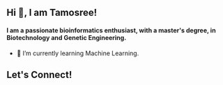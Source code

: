 ## Hi 👋, I am Tamosree!
#### I am a passionate bioinformatics enthusiast, with a master's degree, in Biotechnology and Genetic Engineering.
- 🌱 I’m currently learning Machine Learning.
## Let's Connect!


<!--
**tamosree7/tamosree7** is a ✨ _special_ ✨ repository because its `README.md` (this file) appears on your GitHub profile.

Here are some ideas to get you started:
-I am a passionate bioinformatics enthusiast, with a master's degree, in Biotechnology and Genetic Engineering.
- 🔭 I’m currently working on ...
- 🌱 I’m currently learning ...
- 👯 I’m looking to collaborate on ...
- 🤔 I’m looking for help with ...
- 💬 Ask me about ...
- 📫 How to reach me: ...
- 😄 Pronouns: ...
- ⚡ Fun fact: ...
## Let's Connect
-->
